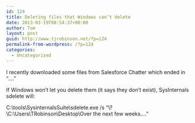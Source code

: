 ```yaml
---
id: 124
title: Deleting files that Windows can’t delete
date: 2013-03-19T08:54:37+00:00
author: Tom
layout: post
guid: http://www.tjrobinson.net/?p=124
permalink-from-wordpress: /?p=124
categories:
  - Uncategorized
---
```

I recently downloaded some files from Salesforce Chatter which ended in &#8220;&#8230;.&#8221; 

If Windows won&#8217;t let you delete them (it says they don&#8217;t exist), SysInternals sdelete will: 

C:\tools\SysinternalsSuite\sdelete.exe /s &#8220;\\?\C:\Users\TRobinson\Desktop\Over the next few weeks&#8230;.&#8221;